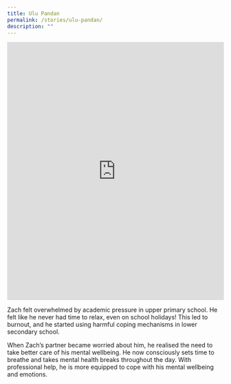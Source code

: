 ```yaml
---
title: Ulu Pandan
permalink: /stories/ulu-pandan/
description: ""
---
```

<iframe allowfullscreen="" allow="accelerometer; autoplay; clipboard-write; encrypted-media; gyroscope; picture-in-picture; web-share" frameborder="0" title="YouTube video player" src="https://www.youtube.com/embed/CN2Mq11XU1Q" height="600" width="100%"></iframe>

Zach felt overwhelmed by academic pressure in upper primary school. He felt like he never had time to relax, even on school holidays! This led to burnout, and he started using harmful coping mechanisms in lower secondary school. 

When Zach’s partner became worried about him, he realised the need to take better care of his mental wellbeing. He now consciously sets time to breathe and takes mental health breaks throughout the day. With professional help, he is more equipped to cope with his mental wellbeing and emotions.